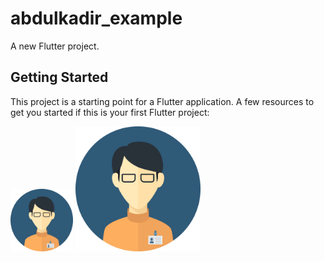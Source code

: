 # abdulkadir_example

A new Flutter project.

## Getting Started

This project is a starting point for a Flutter application.
A few resources to get you started if this is your first Flutter project:

<img src="assets/img.png" alt="My logo" style="height: 100px; width:100px;"/>

<img src="assets/img.png" alt="My logo" height="200"  width="200"/>


